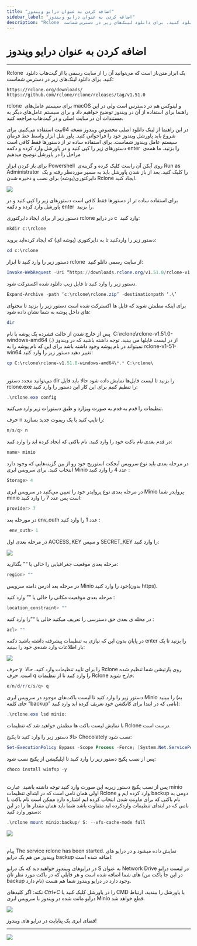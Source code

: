 ```yaml
---
title: "اضافه کردن به عنوان درایو ویندوز"
sidebar_label: "اضافه کردن به عنوان درایو ویندوز"
description: "Rclone  یک ابزار متن‌باز است که می‌توانید آن را از سایت رسمی یا از گیت‌هاب دانلود کنید. برای دانلود لینک‌های زیر در دسترس شماست"
---
```


# اضافه کردن به عنوان درایو ویندوز
---

Rclone  یک ابزار متن‌باز است که می‌توانید آن را از سایت رسمی یا از گیت‌هاب دانلود کنید. برای دانلود لینک‌های زیر در دسترس شماست:

```
https://rclone.org/downloads/
https://github.com/rclone/rclone/releases/tag/v1.51.0
```

rclone  برای سیستم عامل‌های macOS و لینوکس هم در دسترس است ولی در این راهنما برای استفاده از آن در ویندوز توضیح خواهیم داد و برای سیستم عامل‌های دیگر به مستندات آن در سایت اصلی و در گیت‌هاب مراجعه کنید.

در این راهنما از لینک دانلود اصلی مخصوص ویندوز نسخه 64بیت استفاده می‌کنیم. برای شروع باید پاورشل ویندوز خود را فراخوانی کنید. پاور شل ابزار واسط خط فرمان سیستم عامل ویندوز شماست. برای استفاده ساده تر از دستورها فقط کافی است دستورهای زیر را کپی کنید و در پاورشل وارد کرده و دکمه enter  را بزنید. ما همه‌ی مراحل را در پاورشل توضیح میدهیم

برای باز کردن ابزار Powershell  روی آیکن آن راست کلیک کرده و گزینه‌ی Run as Administrator  را کلیک کنید. بعد از باز شدن پاورشل باید به مسیر موردنظر رفته و یک دایرکتوری(پوشه) برای نصب و ذخیره شدن Rclone ایجاد کنید.

![](https://s1.chabokan.net/docs/images/rclone-1.jpg)

برای استفاده ساده تر از دستورها فقط کافی است دستورهای زیر را کپی کنید و در پاورشل وارد کرده و دکمه enter  را بزنید.

دستور زیر ار برای ایجاد دایرکتوری rclone در درایو c  وارد کنید:

```powershell
mkdir c:\rclone
```

دستور زیر را واردکنید تا به دایرکتوری (پوشه ای) که ایجاد کرده‌اید بروید:

```powershell
cd c:\rclone
```

دستور زیر را وارد کنید تا ابزار rclone  از سایت رسمی دانلو کنید:

```powershell
Invoke-WebRequest -Uri “https://downloads.rclone.org/v1.51.0/rclone-v1.51.0-windows-amd64.zip” -OutFile “c:\rclone\rclone.zip”
```

دستور زیر را وارد کنید تا فایل زیپ دانلود شده اکسترکت شود.

```powershell
Expand-Archive -path ‘c:\rclone\rclone.zip’ -destinationpath ‘.\’
```

برای اینکه مطمئن شوید که فایل ها اکسترکت شده است دستور زیر را بزنید تا محتوای های داخل پوشه به شما نشان داده شود:

```powershell
dir
```

پس از خارج شدن از حالت فشرده یک پوشه با نام  C:\\rclone\\rclone-v1.51.0-windows-amd64 از در لیست فایلها می بینید. توجه داشته باشید که در ویندوز (.) نمیتواند در نام پوشه وجود داشته باشد برای این که نام پوشه را به rclone-v1-51-win64 تغییر دهید دستور زیر را وارد کنید:

```powershell
cp C:\rclone\rclone-v1.51.0-windows-amd64\*.* C:\rclone\
```

[  
](https://www.nakivo.com/blog/wp-content/uploads/2020/06/Rclone-is-extracted-in-Windows.png)می‌توانید مجدد دستور dir را بزنید تا لیست فایل‌ها نمایش داده شود حالا باید فایل rclone.exe را تنظیم کنیم برای این کار این دستور را وارد کنید:

```powershell
.\rclone.exe config
```

تنظیمات را قدم به قدم به صورت ویزارد و طبق دستورات زیر وارد می‌کنید.

حرف n را تایپ کنید یا یک ریموت جدید بسازید:

```powershell
n/s/q> n
```

در قدم بعدی نام باکت خود را وارد کنید. نام باکتی که ایجاد کرده اید را وارد کنید:

```powershell
name> minio
```

در مرحله بعدی باید نوع سرویس آبجکت استوریج خود رو از بین گزینه‌هایی که وجود دارد انتخاب کنید. برای سرویس ابری Minio عدد 4 را وارد کنید :

```powershell
Storage> 4
```

در مرحله بعدی نوع پروایدر خود را تعیین می‌کنید در سرویس ابری Minio پروایدر شما minio است پس عدد 7 را وارد کنید:

```powershell
provider> 7
```

در مورحله بعد env\_outh عدد 1 را وارد کنید :

```powershell
 env_outh> 1
```

در مرحله بعدی اول ACCESS\_KEY و سپس SECRET\_KEY را وارد کنید:

![](https://s1.chabokan.net/docs/images/rclone-2.jpg)

مرحله بعدی موقعیت جغرافیایی را خالی یا “” بگذارید:

```powershell
region> ""
```

در مرحله بعد ادرس دامنه سرویس Minio خود را وارد کنید(بدون https).

مرحله بعدی موقعیت مکانی را خالی یا “” وارد کنید :

```powershell
location_constraint> ""
```

در محله ی بعدی حق دسترسی را تعریف میکنید خالی یا “”را وارد کنید :

```powershell
acl> ""
```

در پایان بدون این که نیازی به تنظیمات پیشرفته داشته باشید دکمه enter را بزنید تا یک بار اطلاعات وارد شده‌ی خود را ببینید:

![](https://s1.chabokan.net/docs/images/rclone-3.jpg)

حرف y  را برای تایید تنظیمات وارد کنید. حالا Rclone روی پارتیشن شما تنظیم شده است. حرف q را وارد کنید تا از تنظیمات Rclone خارج شوید.

```powershell
e/n/d/r/c/s/q> q
```

دستور زیر را وارد کنید تا لیست باکت‌های موجود در سرویس ابری Minio را ببینید (به جای کلمه “backup” نامی که در ابتدا برای کانکشن خود تعریف کرده اید وارد کنید):

```powershell
.\rclone.exe lsd minio:
```

با نمایش لیست باکت ها مطمئن خواهید شد که تنظیمات Rclone درست است.

حالا دستور زیر را وارد کنید تا پکیج Chocolately نصب شود:

```powershell
Set-ExecutionPolicy Bypass -Scope Process -Force; [System.Net.ServicePointManager]::SecurityProtocol = [System.Net.ServicePointManager]::SecurityProtocol -bor 3072; iex ((New-Object System.Net.WebClient).DownloadString('https://community.chocolatey.org/install.ps1'))
```

پس از نصب پکیج دستور زیر را وارد کنید تا اپلیکیشن از پکیج نصب شود:

```powershell
choco install winfsp -y
```

[  
](https://www.nakivo.com/blog/wp-content/uploads/2020/06/Installing-WinFSP.png)پس از نصب پکیج دستور زیربه این صورت وارد کنید توجه داشته باشید  عبارت minio اولی همان نامی است که در ابتدای تنظیمات Rclone وارد کرده ایم و backup دومی به نام باکتی که برای ماونت شدن انتخاب کرده ایم اشتاره دارد ممکن است نام باکت یا نامی که در ابتدای تنظیمات واردکرده اید متفاوت باشد شما باید همان مقدار ها را در این دستور وارد کنید:

```powershell
.\rclone mount minio:backup/ S: --vfs-cache-mode full
```

![](https://s1.chabokan.net/docs/images/rclone-4.jpg)

[  
](https://www.nakivo.com/blog/wp-content/uploads/2020/06/Installing-WinFSP.png)پیام The service rclone has been started. نمایش داده میشود و در درایو های ویندوز من هم یک درایو backup اضافه شده است:

در درایوهای وییندوز خواهید دید که یک درایو S به عنوان Network Drive در لیست درایو های شما اضافه شده است و هر فایلی که در باکت مورد نظر تان (در این جا باکت من backup نام دارد) وجود دارد در درایو ویندوز شما هم هست.

نکته: اگر کلید‌های _Ctrl+C_ را در پاورشل کلیک کنید یا CMD یا پاورشل را ببندید، ارتباط درایو مانت شده در ویندوز با سرویس ابری Minio قطع خواهد شد.

![](https://s1.chabokan.net/docs/images/rclone-5.jpg)

فضای ابری یک پتابایت در درایو های ویندوز!

---
<a href="https://hub.chabokan.net/fa/services/create/minio" ><img src="https://s1.chabokan.net/docs/images/minio-banner.png" /></a>